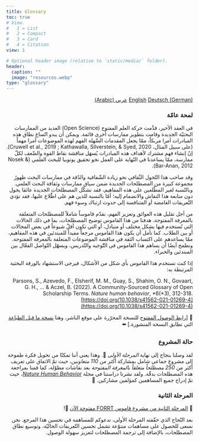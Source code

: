 ```yaml
---
title: Glossary
toc: true
# View.
#   1 = List
#   2 = Compact
#   3 = Card
#   4 = Citation
view: 1

# Optional header image (relative to `static/media/` folder).
header:
  caption: ""
  image: "resources.webp"
type: "glossary"
---
```


<div dir="rtl" style="text-align: right;">


<div class="btn-group flex-wrap text-center"><a href="/glossary/english" class="btn btn-primary py-2 m-1 btn-lg active" style="line-height:1;border-radius:6px">English</a>
<a href="/glossary/german" class="btn btn-primary py-2 m-1 btn-lg" style="line-height:1;border-radius:6px">Deutsch (German)</a>
<a href="/glossary/arabic" class="btn btn-primary py-2 m-1 btn-lg" style="line-height:1;border-radius:6px"> عربي (Arabic)</a></div>

### لمحة عامّة
 
في العقد الأخير، قدَّمت حركة العلم المفتوح (Open Science) العديد من الممارسات البحثيّة الجديدة وقامت بتطوير ممارسات أخرى قائمة. ويمكن أن يبدو اتّساع نطاق هذه المبادرات أمرا مربكاً، ممّا يجعل المقدمات السَّهلة الفهم لهذه الموضوعات أمرا مهماً (على سبيل المثال، Cruwell et al., 2019 ; Kathawalla, Silverstein, & Syed, 2020). إنّ إنشاء فهم مشترك لأهداف هذه المبادرات يُسهَل مناقشة نقاط القوة والضّعف لكلّ ممارسة، ممّا يساعدنا في النّهاية على العمل نحو تحقيق يوتوبيا للبحث العلمي (Nosek & Bar-Anan, 2012).

وقد صاحب هذا التّحول الثّقافي نحو زيادة الشّفافية والدّقة في ممارسات البحث ظهورُ مجموعة كبيرة من المصطلحات الجديدة ضمن سياق ممارسات وثقافة البحث العلمي. وبالنّسبة لغير المطّلعين على هذه المفاهيم، فقد تشكّل المصطلحات الجديدة عائقا يحول دون متابعة هذا النقاش والانضمام إليه؛ أمّا بالنسبة للذين هم على اطّلاع عليها، فقد تؤدي التّعريفات الغامضة أو المتنافسة إلى حدوث ارتباك وسوء فهم.

من أجل تقليل هذه العوائق وتعزيز الفهم، نقدّم قاموساً شاملاً للمصطلحات المتعلقة بالمعرفة المفتوحة. هدفنا من هذا القاموس توضيح المصطلحات، بما في ذلك الحالات التي تُستخدم فيها بشكل مختلف أو متبادل، أو التي تكون أقلّ شيوعاً في بعض المجالات أو بين الطلاب. كما نأمل أن يكون هذا القاموس مرجعاً مفيداً للمبتدئين في هذه المفاهيم، ممّا يساعدهم على اكتساب الثقة في مناقشة الموضوعات المتعلقة بالمعرفة المفتوحة. ونطمح أيضًا أن يساهم هذا القاموس في التّّوجيه والتّدريس، ويسهّل التّواصل الفعّال بين المبتدئين والخبراء.

إذا كنت تستخدم هذا القاموس بأي شكل من الأشكال، فيرجى الاستشهاد بالورقة البحثية المرتبطة به:

 Parsons, S., Azevedo, F., Elsherif, M. M., Guay, S., Shahim, O. N., Govaart, G. H., … & Aczel, B. (2022). A Community-Sourced Glossary of Open Scholarship Terms. *Nature human behavior*, *6(*3), 312-318. [https://doi.org/10.1038/s41562-021-01269-4](https://doi.org/10.1038/s41562-021-01269-4)

👀 \[[رابط الوصول المفتوح](https://www.nature.com/articles/s41562-021-01269-4.epdf?sharing_token=W_TZGO-OJViBl9hEyMTu6dRgN0jAjWel9jnR3ZoTv0OFck_K78fP6Dn2WloQwBbMnV4T-eihKTPp8slIWvh1iaWhxvWntEdAfj0kShWNALehqzYXxWj801ojWn3ADdBewA-lDGsxSzJwN4DZpYZQ13hXKV42ADJSmckFDjzKxtI%3D) للنسخة المحرّرة على موقع الناشر، وهنا [نسخة ما قبل الطباعة](https://osf.io/kdqcw/) التي تطابق النسخة المنشورة.\] ⬅️

 

### **حالة المشروع**

لقد وصلنا بنجاح إلى نهاية *المرحلة الأولى* 🎉. وهذا يعني أننا تمكنّا من تحويل فكرة طموحة إلى مشروع جماعي شامل بمشاركة أكثر من *110 متعاونين*، حيث تمّ الاتفاق على تعريف أكثر من *250 مصطلحاً متعلقاً بالمعرفة المفتوحة* بعد نقاشات مطوّلة، كما قمنا بمراجعة هذه المصطلحات بدقّة. ولقد نشرنا دراستنا في مجلة  [*Nature Human Behavior*](https://doi.org/10.1038/s41562-021-01269-4)، حيث تمّ إدراج جميع المساهمين كمؤلفين مشاركين. 🥳

### **المرحلة الثانية**

🚨 [المرحلة الثانية من مشروع قاموس FORRT مفتوحة الآن](https://docs.google.com/document/d/1BKzztg7srUeC_2Yn0b7cMbxp_vYMDlOnEYpxg_S2hWs/edit?tab=t.0#heading=h.2l8ssl89e1ey) 🚨\!

بعد النّجاح الذي حقّقته المرحلة الأولى، ندعوكم للمساهمة في تحسين هذا المرجع. نحن نسعى للحصول على مساهمات متنوّعة تشمل تحسين التّعريفات الحاليّة، وتوسيع نطاق المصطلحات، بالإضافة إلى ترجمة المصطلحات لتعزيز سهولة الوصول.

</div>
